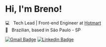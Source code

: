 # Hi, I'm Breno!

💻 &nbsp; Tech Lead | Front-end Engineer at [Hotmart](https://www.hotmart.com/) <br>
🏡 &nbsp; Brazilian, based in São Paulo - SP

[![Gmail Badge](https://img.shields.io/badge/-Gmail-c14438?style=flat&logo=Gmail&logoColor=white)](mailto:breno.fsena@gmail.com "Connect via Email")
[![Linkedin Badge](https://img.shields.io/badge/-LinkedIn-0072b1?style=flat&logo=Linkedin&logoColor=white)](https://www.linkedin.com/in/brenofsena/ "Connect on LinkedIn")
